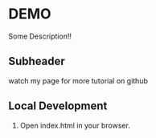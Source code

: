 # DEMO

Some Description!!

## Subheader

watch my page for more tutorial on github

## Local Development 

1. Open index.html in your browser.
